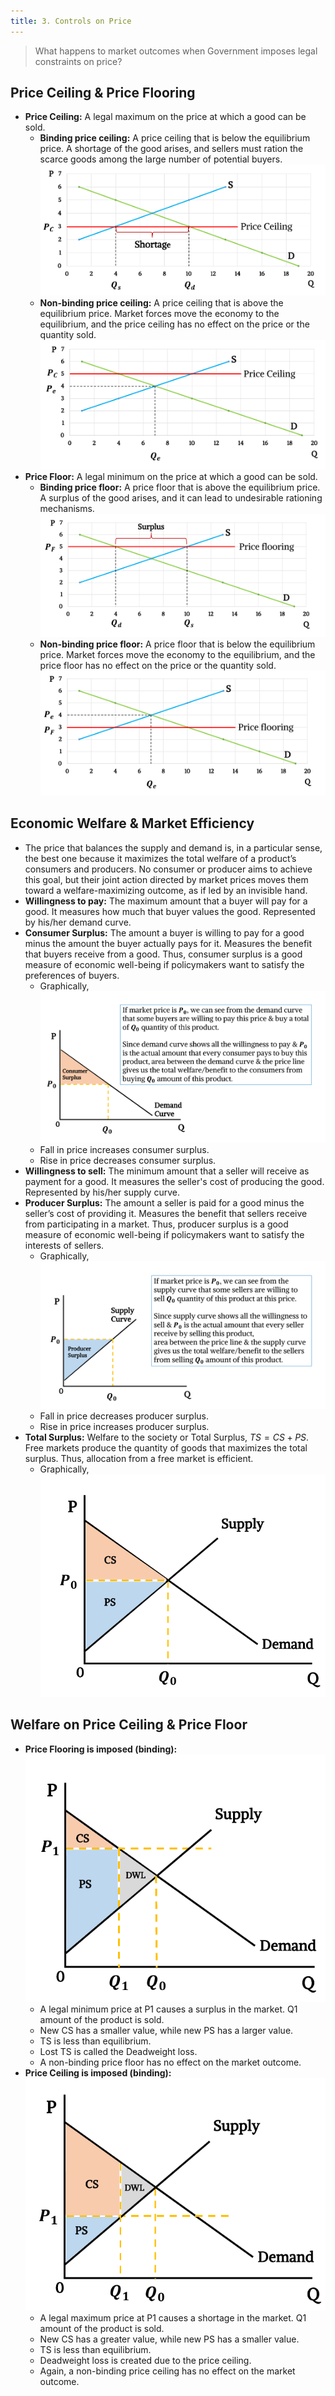 ```yaml
---
title: 3. Controls on Price
---
```


> What happens to market outcomes when Government imposes legal constraints on price?

## Price Ceiling & Price Flooring

- **Price Ceiling:** A legal maximum on the price at which a good can be sold.
  - **Binding price ceiling:** A price ceiling that is below the equilibrium price. A shortage of the good arises, and sellers must ration the scarce goods among the large number of potential buyers.
    ![](./img/binding-price-ceiling.png)
  - **Non-binding price ceiling:** A price ceiling that is above the equilibrium price. Market forces move the economy to the equilibrium, and the price ceiling has no effect on the price or the quantity sold.
    ![](./img/non-binding-price-ceiling.png)
- **Price Floor:** A legal minimum on the price at which a good can be sold.
  - **Binding price floor:** A price floor that is above the equilibrium price. A surplus of the good arises, and it can lead to undesirable rationing mechanisms.
    ![](./img/binding-price-floor.png)
  - **Non-binding price floor:** A price floor that is below the equilibrium price. Market forces move the economy to the equilibrium, and the price floor has no effect on the price or the quantity sold.
    ![](./img/non-binding-price-floor.png)

## Economic Welfare & Market Efficiency

- The price that balances the supply and demand is, in a particular sense, the best one because it maximizes the total welfare of a product’s consumers and producers. No consumer or producer aims to achieve this goal, but their joint action directed by market prices moves them toward a welfare-maximizing outcome, as if led by an invisible hand.
- **Willingness to pay:** The maximum amount that a buyer will pay for a good. It measures how much that buyer values the good. Represented by his/her demand curve.
- **Consumer Surplus:** The amount a buyer is willing to pay for a good minus the amount the buyer actually pays for it. Measures the benefit that buyers receive from a good. Thus, consumer surplus is a good measure of economic well-being if policymakers want to satisfy the preferences of buyers.
  - Graphically,
    ![](./img/consumer-surplus.png)
  - Fall in price increases consumer surplus.
  - Rise in price decreases consumer surplus.
- **Willingness to sell:** The minimum amount that a seller will receive as payment for a good. It measures the seller's cost of producing the good. Represented by his/her supply curve.
- **Producer Surplus:** The amount a seller is paid for a good minus the seller’s cost of providing it. Measures the benefit that sellers receive from participating in a market. Thus, producer surplus is a good measure of economic well-being if policymakers want to satisfy the interests of sellers.
  - Graphically,
    ![](./img/producer-surplus.png)
  - Fall in price decreases producer surplus.
  - Rise in price increases producer surplus.
- **Total Surplus:** Welfare to the society or Total Surplus, $TS = CS+PS$. Free markets produce the quantity of goods that maximizes the total surplus. Thus, allocation from a free market is efficient.
  - Graphically,
    ![](./img/total-surplus.png)

## Welfare on Price Ceiling & Price Floor

- **Price Flooring is imposed (binding):**
  ![](./img/price-flooring-welfare.png)
  - A legal minimum price at P1 causes a surplus in the market. Q1 amount of the product is sold.
  - New CS has a smaller value, while new PS has a larger value.
  - TS is less than equilibrium.
  - Lost TS is called the Deadweight loss.
  - A non-binding price floor has no effect on the market outcome.
- **Price Ceiling is imposed (binding):**
  ![](./img/price-ceiling-welfare.png)
  - A legal maximum price at P1 causes a shortage in the
    market. Q1 amount of the product is sold.
  - New CS has a greater value, while new PS has a smaller value.
  - TS is less than equilibrium.
  - Deadweight loss is created due to the price ceiling.
  - Again, a non-binding price ceiling has no effect on the market outcome.
